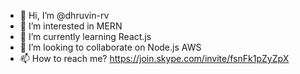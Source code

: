 - 👋 Hi, I’m @dhruvin-rv
- 👀 I’m interested in MERN
- 🌱 I’m currently learning React.js
- 💞️ I’m looking to collaborate on Node.js AWS
- 📫 How to reach me? https://join.skype.com/invite/fsnFk1pZyZpX

<!---
dhruvin-rv/dhruvin-rv is a ✨ special ✨ repository because its `README.md` (this file) appears on your GitHub profile.
You can click the Preview link to take a look at your changes.
--->
